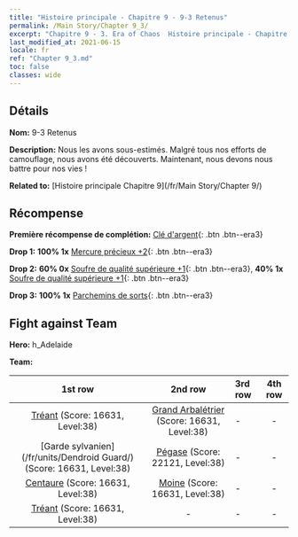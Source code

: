 ```yaml
---
title: "Histoire principale - Chapitre 9 - 9-3 Retenus"
permalink: /Main Story/Chapter 9_3/
excerpt: "Chapitre 9 - 3. Era of Chaos  Histoire principale - Chapitre 9_3. 9-3 Retenus"
last_modified_at: 2021-06-15
locale: fr
ref: "Chapter 9_3.md"
toc: false
classes: wide
---
```


## Détails

 **Nom:** 9-3 Retenus

 **Description:** Nous les avons sous-estimés. Malgré tous nos efforts de camouflage, nous avons été découverts. Maintenant, nous devons nous battre pour nos vies !

 **Related to:** [Histoire principale Chapitre 9](/fr/Main Story/Chapter 9/)

## Récompense

 **Première récompense de complétion:** [Clé d'argent](/ItemsFR/con_693/){: .btn .btn--era3}

 **Drop 1:** **100% 1x** [Mercure précieux +2](/ItemsFR/mat_28/){: .btn .btn--era3}

 **Drop 2:** **60% 0x** [Soufre de qualité supérieure +1](/ItemsFR/mat_22/){: .btn .btn--era3}, **40% 1x** [Soufre de qualité supérieure +1](/ItemsFR/mat_22/){: .btn .btn--era3}

 **Drop 3:** **100% 1x** [Parchemins de sorts](/ItemsFR/con_694/){: .btn .btn--era3}


## Fight against Team
 **Hero:** h_Adelaide

 **Team:**


  | 1st row | 2nd row | 3rd row | 4th row |
  |:----:|:----:|:----|:----:|
  | [Tréant](/fr/units/Treant/) (Score: 16631, Level:38)  | [Grand Arbalétrier](/fr/units/Marksman/) (Score: 16631, Level:38)  | - | - |
  | [Garde sylvanien](/fr/units/Dendroid Guard/) (Score: 16631, Level:38)  | [Pégase](/fr/units/Pegasus/) (Score: 22121, Level:38)  | - | - |
  | [Centaure](/fr/units/Centaur/) (Score: 16631, Level:38)  | [Moine](/fr/units/Monk/) (Score: 16631, Level:38)  | - | - |
  | [Tréant](/fr/units/Treant/) (Score: 16631, Level:38)  | - | - | - |


